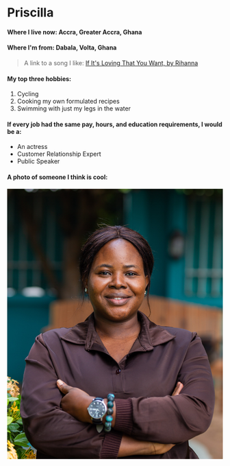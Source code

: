 # Priscilla

#### Where I live now: Accra, Greater Accra, Ghana
#### Where I'm from: Dabala, Volta, Ghana

> A link to a song I like: [If It's Loving That You Want, by Rihanna](https://youtu.be/hD5MRBzY1uM)

#### My top three hobbies:

1. Cycling
1. Cooking my own formulated recipes
1. Swimming with just my legs in the water

#### If every job had the same pay, hours, and education requirements, I would be a:

- An actress
- Customer Relationship Expert
- Public Speaker

#### A photo of someone I think is cool:

![Eunice Awuni](images/eunice_headshot.jpg)